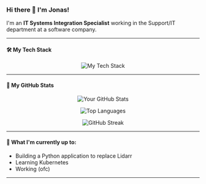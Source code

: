 ### Hi there 👋 I'm Jonas!

I'm an **IT Systems Integration Specialist** working in the Support/IT department at a software company.

---

#### 🛠️ My Tech Stack

<p align="center">
  <img src="https://skillicons.dev/icons?i=sql,python,javascript,docker,linux,windows,nginx,powershell,bash,mysql,postgresql" alt="My Tech Stack" />
</p>

---

#### 🚀 My GitHub Stats

<p align="center">
  <img src="https://github-readme-stats.vercel.app/api?username=Makario1337&show_icons=true&theme=dracula&include_all_commits=true&count_private=true" alt="Your GitHub Stats" />
</p>

<p align="center">
  <img src="https://github-readme-stats.vercel.app/api/top-langs/?username=Makario1337&layout=compact&theme=dracula" alt="Top Languages" />
</p>

<p align="center">
  <img src="https://github-readme-streak-stats.herokuapp.com/?user=Makario1337&theme=dracula" alt="GitHub Streak" />
</p>

---

#### 🌱 What I'm currently up to:
* Building a Python application to replace Lidarr
* Learning Kubernetes
* Working (ofc)

---
